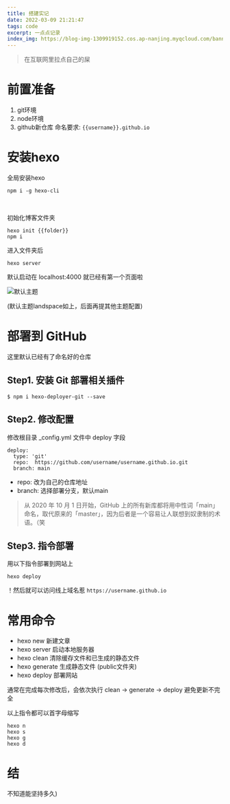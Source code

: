 ```yaml
---
title: 搭建实记
date: 2022-03-09 21:21:47
tags: code
excerpt: 一点点记录
index_img: https://blog-img-1309919152.cos.ap-nanjing.myqcloud.com/banner/banner%E5%A4%B4%E5%9B%BE.jpg?imageMogr2/format/webp
---
```

> 在互联网里拉点自己的屎

# 前置准备
1. git环境
2. node环境
3. github新仓库
命名要求:  `{{username}}.github.io`

# 安装hexo
全局安装hexo
```
npm i -g hexo-cli
```
<br>

初始化博客文件夹
```
hexo init {{folder}}
npm i
```
进入文件夹后
```
hexo server
```
默认启动在 localhost:4000 就已经有第一个页面啦

![默认主题](https://blog-img-1309919152.cos.ap-nanjing.myqcloud.com/blog1-%E6%90%AD%E5%BB%BA%E5%AE%9E%E8%AE%B0/hexo%E9%BB%98%E8%AE%A4%E4%B8%BB%E9%A2%98.png)

(默认主题landspace如上，后面再提其他主题配置)

# 部署到 GitHub
这里默认已经有了命名好的仓库

## Step1. 安装 Git 部署相关插件
```
$ npm i hexo-deployer-git --save
```

## Step2. 修改配置
修改根目录 _config.yml 文件中 deploy 字段
```
deploy:
  type: 'git'
  repo:  https://github.com/username/username.github.io.git
  branch: main
```
- repo: 改为自己的仓库地址
- branch: 选择部署分支，默认main

> 从 2020 年 10 月 1 日开始，GitHub 上的所有新库都将用中性词「main」命名，取代原来的「master」，因为后者是一个容易让人联想到奴隶制的术语。（笑

## Step3. 指令部署
用以下指令部署到网站上
```
hexo deploy
```

！然后就可以访问线上域名惹
`https://username.github.io`

# 常用命令
- hexo new 新建文章
- hexo server 启动本地服务器
- hexo clean 清除缓存文件和已生成的静态文件
- hexo generate 生成静态文件 (public文件夹)
- hexo deploy 部署网站

通常在完成每次修改后，会依次执行 clean -> generate -> deploy 避免更新不完全


以上指令都可以首字母缩写
```
hexo n
hexo s
hexo g
hexo d 
```

# 结
不知道能坚持多久)
